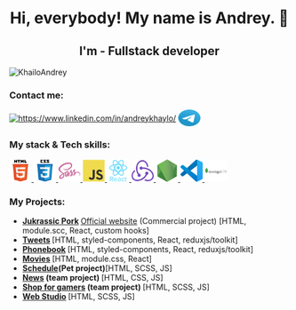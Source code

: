 <h1 align="center">Hi, everybody! My name is Andrey. 👋</h1>

<h2 align="center">I'm - Fullstack developer</h2>

<p align="left"> <img src="https://komarev.com/ghpvc/?username=KhailoAndrey&label=Profile%20views&color=0e75b6&style=flat" alt="KhailoAndrey" /> </p>

<h3 align="left">Contact me:</h3>
<p align="left">
<a href="https://www.linkedin.com/in/andreykhaylo/" target="_blank"><img align="center" src="https://raw.githubusercontent.com/rahuldkjain/github-profile-readme-generator/master/src/images/icons/Social/linked-in-alt.svg" alt="https://www.linkedin.com/in/andreykhaylo/" height="30" width="40" /></a>
<a href="https://t.me/Andreij" target="blank"><img align="center" src="./telegram.svg" alt="https://t.me/Andreij" height="30" width="40" /></a>
</p>

<h3 align="left">My stack & Tech skills:</h3>
<p align="left"> 
<a href="https://developer.mozilla.org/en-US/docs/Web/HTML" target="_blank" rel="noreferrer"> 
<img src="https://raw.githubusercontent.com/devicons/devicon/master/icons/html5/html5-original-wordmark.svg" alt="html5" width="40" height="40"/> 
</a> 
<a href="https://developer.mozilla.org/en-US/docs/Web/CSS" target="_blank" rel="noreferrer"> 
<img src="https://raw.githubusercontent.com/devicons/devicon/master/icons/css3/css3-original-wordmark.svg" alt="css3" width="40" height="40"/> 
</a> 
<a href="https://sass-lang.com/documentation/" target="_blank" rel="noreferrer"> 
<img src="https://raw.githubusercontent.com/devicons/devicon/master/icons/sass/sass-original.svg" alt="sass" width="40" height="40"/> 
</a>

<a href="https://developer.mozilla.org/en-US/docs/Web/JavaScript" target="_blank" rel="noreferrer"> 
<img src="https://raw.githubusercontent.com/devicons/devicon/master/icons/javascript/javascript-original.svg" alt="javascript" width="40" height="40"/>
</a>
<a href="https://reactjs.org/" target="_blank" rel="noreferrer">
<img src="https://raw.githubusercontent.com/devicons/devicon/master/icons/react/react-original-wordmark.svg" alt="react" width="40" height="40"/>
</a>
<a href="https://redux.js.org" target="_blank" rel="noreferrer">
<img src="https://raw.githubusercontent.com/devicons/devicon/master/icons/redux/redux-original.svg" alt="redux" width="40" height="40"/>
</a>
<a href="https://nodejs.org" target="_blank" rel="noreferrer">
<img src="https://raw.githubusercontent.com/github/explore/80688e429a7d4ef2fca1e82350fe8e3517d3494d/topics/nodejs/nodejs.png" alt="redux" width="40" height="40"/>
</a>
<a href="https://code.visualstudio.com/" target="_blank" rel="noreferrer">
<img src="https://raw.githubusercontent.com/github/explore/80688e429a7d4ef2fca1e82350fe8e3517d3494d/topics/visual-studio-code/visual-studio-code.png" alt="redux" width="40" height="40"/>
</a>
<a href="https://www.mongodb.com/" target="_blank" rel="noreferrer">
<img src="https://raw.githubusercontent.com/github/explore/80688e429a7d4ef2fca1e82350fe8e3517d3494d/topics/mongodb/mongodb.png" alt="redux" width="40" height="40"/>
</a>
</p>

<h3 align="left">My Projects:</h3>
<ul>
<li>
<b><a href="https://khailoandrey.github.io/jukrassic-pork/" target="_blank" rel="noreferrer">Jukrassic Pork</a> </b><a href="http://www.pork.com.ua/">Official website</a> </b>(Commercial project) </b>[HTML, module.scc, React, custom hooks]
</li>
<li>
<b><a href="https://khailoandrey.github.io/testwork" target="_blank" rel="noreferrer">Tweets</a> </b>[HTML, styled-components, React, reduxjs/toolkit]
</li>
<li>
<b><a href="https://github.com/KhailoAndrey/goit-react-hw-08-phonebook" target="_blank" rel="noreferrer">Phonebook</a> </b>[HTML, styled-components, React, reduxjs/toolkit]
</li>
<li>
<b><a href="https://khailoandrey.github.io/goit-react-hw-05-movies/" target="_blank" rel="noreferrer">Movies</a> </b>[HTML, module.css, React]
</li>
<li>
<b><a href="https://khailoandrey.github.io/My_Project/" target="_blank" rel="noreferrer">Schedule</a>(Pet project)</b>[HTML, SCSS, JS]
</li>
<li>
<b><a href="https://dimakhukr.github.io/project_13_js/" target="_blank" rel="noreferrer">News</a> (team project) </b>[HTML, CSS, JS] 
</li>
<li>
<b><a href="https://khailoandrey.github.io/Project_13/" target="_blank" rel="noreferrer">Shop for gamers</a> (team project) </b>[HTML, SCSS, JS] 
</li>
<li>
<b><a href="https://khailoandrey.github.io/goit-markup-hw-08/" target="_blank" rel="noreferrer">Web Studio</a> </b>[HTML, SCSS, JS]
</li>


</ul>
